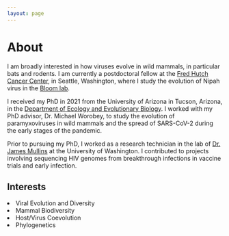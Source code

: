 ```yaml
---
layout: page
---
```


<div class="max-w-screen-lg mx-auto px-2 prose dark:prose-dark dark:prose-invert">
        <h1 class="pt-10">About</h1>
        <lines />
    <p>
        I am broadly interested in how viruses evolve in wild mammals, in particular bats and rodents. I am
        currently a postdoctoral fellow at the <a class="" href="https://www.fredhutch.org/en.html">Fred Hutch
            Cancer Center</a>, in Seattle, Washington, where
        I study the evolution of Nipah virus in the <a class=""
            href="https://research.fredhutch.org/bloom/en.html">Bloom lab</a>.
    </p>
    <p>
        I received my PhD in 2021 from the University of Arizona in Tucson, Arizona, in the <a class="link"
            href="https://eeb.arizona.edu">Department of Ecology and
            Evolutionary Biology</a>. I worked with my PhD advisor, Dr. Michael Worobey, to study the evolution
        of paramyxoviruses in wild mammals and the spread of SARS-CoV-2 during the early stages of the pandemic.
    </p>
    <p>
        Prior to pursuing my PhD, I worked as a research technician in the lab of <a class="link"
            href="https://mullinslab.microbiol.washington.edu/people/faculty/1460-James-Mullins">Dr. James
            Mullins</a> at the University of Washington. I contributed to projects involving sequencing HIV
        genomes from breakthrough infections in vaccine trials and early infection.
    </p>
    <h2>Interests</h2>
    <li>Viral Evolution and Diversity</li>
    <li class="">Mammal Biodiversity</li>
    <li class="">Host/Virus Coevolution</li>
    <li class="">Phylogenetics</li>
</div>

<script setup>
    import lines from "/components/graphs/linesAnimationRedBlue.vue";
</script>
